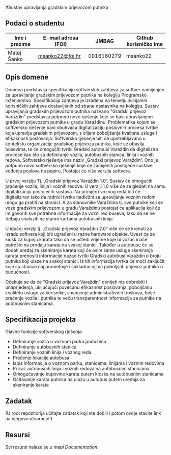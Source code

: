 #Sustav upravljanja gradskim prijevozom putnika

## Podaci o studentu

Ime i prezime | E-mail adresa (FOI) | JMBAG | Github korisničko ime
------------  | ------------------- | ----- | ---------------------
Matej Šanko | msanko22@foi.hr | 0016160279  | msanko22


## Opis domene
Domena predstavlja specifikaciju softverskih zahtjeva za softver namijenjen za upravljanje gradskim prijevozom putnika na kolegiju Programsko inženjerstvo. Specifikacija zahtjeva je izrađena na temelju inicijalnih korisničkih zahtjeva dostavljenih od strane nastavnika na kolegiju.
Sustav upravljanja gradskim prijevozom putnika nazvano "Gradski prijevoz Varaždin" predstavlja potpuno novo rješenje koje se bavi upravljanjem gradskim prijevozom putnika u gradu Varaždinu. Problematika kojom se softversko rješenje bavi obuhvaća digitalizaciju poslovnih procesa tvrtke koja upravlja gradskim prijevozom, s ciljem poboljšanja kvalitete usluge i efikasnosti poslovanja. Softversko rješenje biti će upotrebljavano u kontekstu organizacije gradskog prijevoza putnika, koje se obavlja busevima, te će omogućiti tvrtki Gradski autobusi Varaždin da digitalizira procese kao što su definiranje vozila, autobusnih stanica, linija i voznih redova. Softversko rješenje ima naziv „Gradski prijevoz Varaždin“. Ono je potpuno novo softversko rješenje koje će zamijeniti postojeće sustave vođenja poslova na papiru. Postojat će više verzija softvera.

U prvoj verziju Tj. „Gradski prijevoz Varaždin 1.0“. Sustav će omogućiti praćenje vozila, linija i voznih redova. U verziji 1.0 više će se gledati na samu digitalizaciju postojećih sustava. Na primjeru voznog reda biti će digitaliziran tako da radnici tvrtke nadležni za upravljanje voznim redom mogu ga pratiti na stranici. A za stanovnike Varaždina tj. sve putnike koji se voze gradskim prijevozom u gradu Varaždinu postojat će aplikacija koji će im govoriti sve potrebne informacije za vozni red buseva, tako da se ne trebaju snalaziti na starim kartama autobusnih linija.

U idućoj verziji tj. „Gradski prijevoz Varaždin 2.0“ više će se krenuti za izradu softvera koji biti ugrađeni u razne hardware objekte. Uvest će se kiosk za kupnju karata tako da se uštedi vrijeme koje bi vozač inače potrošio na prodaju karata na svakoj stanici. Također u autobuse će se dodati uređaj za skeniranje karata koji će osim same usluge skeniranja karata prenositi informacije nazad tvrtki Gradski autobusi Varaždin o broju putnika koji ulaze na svakoj stanici. Iz tih informacija tvrtka će moći zaključit koje su stanice naj prometnije i sukladno njima poboljšati prijevoz putnika u budućnosti.

Očekuje se da će "Gradski prijevoz Varaždin" donijeti niz dobrobiti i unaprjeđenja, uključujući povećanu efikasnost poslovanja, poboljšanu kvalitetu usluge za korisnike, smanjenje administrativnih troškova, bolje praćenje vozila i putnika te veću transparentnost informacija za putnike na autobusnim stanicama.

## Specifikacija projekta
Glavne funkcije softverskog rješenja:
* Definiranje vozila u voznom parku poduzeća
* Definiranje autobusnih stanica
* Definiranje voznih linija i voznog reda
* Praćenje lokacije autobusa
* Ispis informacija o voznom parku, stanicama, linijama i voznim redovima
* Prikaz autobusnih linija i voznih redova na autobusnim stanicama
* Omogućavanje kupovine karata putem kioska na autobusnim stanicama
* Očitavanje karata putnika na ulazu u autobus putem uređaja za skeniranje karata

## Zadatak
(U root repozitorija učitajte zadatak koji ste dobili i potom ovdje stavite link na njegovo otvaranje!)

## Resursi


Svi resursi nalaze se u mapi _Documentation_.

